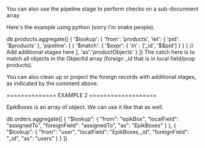 
You can also use the pipeline stage to perform checks on a sub-docunment array

Here's the example using python (sorry I'm snake people).

db.products.aggregate([
  { '$lookup': {
      'from': 'products',
      'let': { 'pid': '$products' },
      'pipeline': [
        { '$match': { '$expr': { '$in': ['$_id', '$$pid'] } } }
        // Add additional stages here 
      ],
      'as':'productObjects'
  }
])
The catch here is to match all objects in the ObjectId array (foreign _id that is in local field/prop products).

You can also clean up or project the foreign records with additional stages, as indicated by the comment above.


============== EXAMPLE 2 ===================

EpikBoxes is an array of object. We can use it like that as well.

db.orders.aggregate([
  {
    "$lookup": {
      "from": "epikBox",
      "localField": "assignedTo",
      "foreignField": "assignedTo",
      "as": "EpikBoxes"
    }
  },
  {
    "$lookup": {
      "from": "user",
      "localField": "EpikBoxes._id",
      "foreignField": "_id",
      "as": "users"
    }
  }
])


